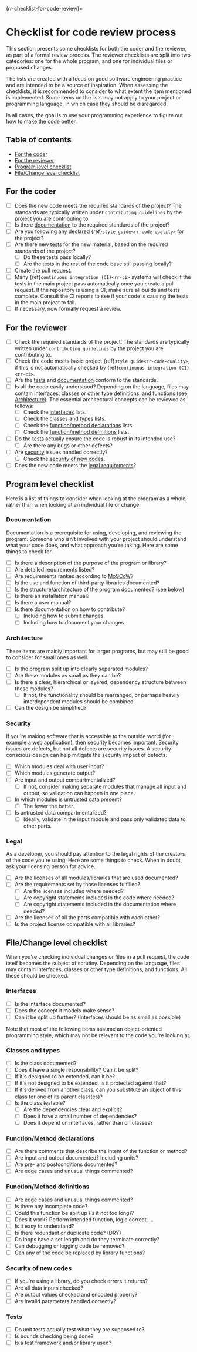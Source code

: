 (rr-checklist-for-code-review)=
# Checklist for code review process

This section presents some checklists for both the coder and the reviewer, as part of a formal review process.
The reviewer checklists are split into two categories: one for the whole program, and one for individual files or proposed changes.

The lists are created with a focus on good software engineering practice and are intended to be a source of inspiration.
When assessing the checklists, it is recommended to consider to what extent the item mentioned is implemented.
Some items on the lists may not apply to your project or programming language, in which case they should be disregarded.

In all cases, the goal is to use your programming experience to figure out how to make the code better.

## Table of contents

- [For the coder](#for-the-coder)
- [For the reviewer](#for-the-reviewer)
- [Program level checklist](#program-level-checklist)
- [File/Change level checklist](#file-change-level-checklist)

## For the coder

- [ ] Does the new code meets the required standards of the project?
  The standards are typically written under `contributing guidelines` by the project you are contributing to.
- [ ] Is there [documentation](#documentation) to the required standards of the project?
- [ ] Are you following any declared {ref}`style guide<rr-code-quality>` for the project?
- [ ] Are there new [tests](#tests) for the new material, based on the required standards of the project?
  - [ ] Do these tests pass locally?
  - [ ] Are the tests in the rest of the code base still passing locally?
- [ ] Create the pull request.
- [ ] Many {ref}`continuous integration (CI)<rr-ci>` systems will check if the tests in the main project pass automatically
once you create a pull request. If the repository is using a CI, make sure all builds and tests complete.
Consult the CI reports to see if your code is causing the tests in the main project to fail.
- [ ] If necessary, now formally request a review.

## For the reviewer

- [ ] Check the required standards of the project. The standards are typically written under
`contributing guidelines` by the project you are contributing to.
- [ ] Check the code meets basic project {ref}`style guide<rr-code-quality>`, if this is not automatically checked by {ref}`continuous integration (CI)<rr-ci>`.
- [ ] Are the [tests](#tests) and [documentation](#documentation) conform to the standards.
- [ ] Is all the code easily understood? Depending on the language, files may contain interfaces, classes or other type definitions, and functions (see [Architecture](#architecture)).
    The essential architectural concepts can be reviewed as follows:
  - [ ] Check the [interfaces](#interfaces) lists.
  - [ ] Check the [classes and types](#classes-and-types) lists.
  - [ ] Check the [function/method declarations](#function-method-declarations) lists.
  - [ ] Check the [function/method definitions](#function-method-definitions) lists.
- [ ] Do the [tests](#tests) actually ensure the code is robust in its intended use?
  - [ ] Are there any bugs or other defects?
- [ ] Are [security](#security) issues handled correctly?
  - [ ] Check the [security of new codes](#security-of-new-codes).
- [ ] Does the new code meets the [legal requirements](#legal)?

## Program level checklist

Here is a list of things to consider when looking at the program as a whole,
rather than when looking at an individual file or change.

### Documentation

Documentation is a prerequisite for using, developing, and reviewing the program.
Someone who isn’t involved with your project should understand what your code does,
and what approach you’re taking. Here are some things to check for.

- [ ] Is there a description of the purpose of the program or library?
- [ ] Are detailed requirements listed?
- [ ] Are requirements ranked according to [MoSCoW](https://en.wikipedia.org/wiki/MoSCoW_method)?
- [ ] Is the use and function of third-party libraries documented?
- [ ] Is the structure/architecture of the program documented? (see below)
- [ ] Is there an installation manual?
- [ ] Is there a user manual?
- [ ] Is there documentation on how to contribute?
  - [ ] Including how to submit changes
  - [ ] Including how to document your changes

### Architecture

These items are mainly important for larger programs, but may still be good
to consider for small ones as well.

- [ ] Is the program split up into clearly separated modules?
- [ ] Are these modules as small as they can be?
- [ ] Is there a clear, hierarchical or layered, dependency structure between
  these modules?
  - [ ] If not, the functionality should be rearranged, or perhaps heavily
    interdependent modules should be combined.
- [ ] Can the design be simplified?

### Security

If you're making software that is accessible to the outside world (for example a web
application), then security becomes important. Security issues are defects,
but not all defects are security issues. A security-conscious design can help
mitigate the security impact of defects.

- [ ] Which modules deal with user input?
- [ ] Which modules generate output?
- [ ] Are input and output compartmentalized?
  - [ ] If not, consider making separate modules that manage all input
    and output, so validation can happen in one place.
- [ ] In which modules is untrusted data present?
  - [ ] The fewer the better.
- [ ] Is untrusted data compartmentalized?
  - [ ] Ideally, validate in the input module and pass only
    validated data to other parts.

### Legal

As a developer, you should pay attention to the legal rights of the
creators of the code you're using. Here are some things to check. When in
doubt, ask your licensing person for advice.

- [ ] Are the licenses of all modules/libraries that are used documented?
- [ ] Are the requirements set by those licenses fulfilled?
  - [ ] Are the licenses included where needed?
  - [ ] Are copyright statements included in the code where needed?
  - [ ] Are copyright statements included in the documentation where needed?
- [ ] Are the licenses of all the parts compatible with each other?
- [ ] Is the project license compatible with all libraries?

## File/Change level checklist

When you're checking individual changes or files in a pull request, the
code itself becomes the subject of scrutiny. Depending on the language, files
may contain interfaces, classes or other type definitions, and functions. All
these should be checked.

### Interfaces

- [ ] Is the interface documented?
- [ ] Does the concept it models make sense?
- [ ] Can it be split up further? (Interfaces should be as small as possible)

Note that most of the following items assume an object-oriented programming
style, which may not be relevant to the code you're looking at.

### Classes and types

- [ ] Is the class documented?
- [ ] Does it have a single responsibility? Can it be split?
- [ ] If it's designed to be extended, can it be?
- [ ] If it's not designed to be extended, is it protected against that?
- [ ] If it's derived from another class, can you substitute an object of this class for one of its parent class(es)?
- [ ] Is the class testable?
  - [ ] Are the dependencies clear and explicit?
  - [ ] Does it have a small number of dependencies?
  - [ ] Does it depend on interfaces, rather than on classes?

### Function/Method declarations

- [ ] Are there comments that describe the intent of the function or method?
- [ ] Are input and output documented? Including units?
- [ ] Are pre- and postconditions documented?
- [ ] Are edge cases and unusual things commented?

### Function/Method definitions

- [ ] Are edge cases and unusual things commented?
- [ ] Is there any incomplete code?
- [ ] Could this function be split up (is it not too long)?
- [ ] Does it work? Perform intended function, logic correct, ...
- [ ] Is it easy to understand?
- [ ] Is there redundant or duplicate code? (DRY)
- [ ] Do loops have a set length and do they terminate correctly?
- [ ] Can debugging or logging code be removed?
- [ ] Can any of the code be replaced by library functions?

### Security of new codes

- [ ] If you're using a library, do you check errors it returns?
- [ ] Are all data inputs checked?
- [ ] Are output values checked and encoded properly?
- [ ] Are invalid parameters handled correctly?

### Tests

- [ ] Do unit tests actually test what they are supposed to?
- [ ] Is bounds checking being done?
- [ ] Is a test framework and/or library used?